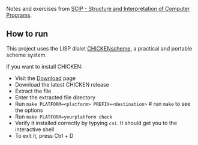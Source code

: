 Notes and exercises from [SCIP - Structure and Interpretation of Computer Programs](https://mitpress.mit.edu/sites/default/files/sicp/full-text/book/book.html).

## How to run

This project uses the LISP dialet [CHICKENscheme](https://code.call-cc.org/), a practical and portable scheme system.

If you want to install CHICKEN:

- Visit the [Download](https://code.call-cc.org/) page
- Download the latest CHICKEN release
- Extract the file
- Enter the extracted file directory
- Run `make PLATFORM=<platform> PREFIX=<destination>` # run `make` to see the options
- Run `make PLATFORM=yourplatform check`      
- Verify it installed correctly by typying `csi`. It should get you to the interactive shell
- To exit it, press Ctrl + D